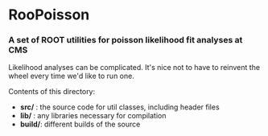 # RooPoisson
### A set of ROOT utilities for poisson likelihood fit analyses at CMS

Likelihood analyses can be complicated. It's nice not to have to reinvent the wheel every time we'd like to run one.

Contents of this directory:
* **src/** : the source code for util classes, including header files
* **lib/** : any libraries necessary for compilation
* **build/**: different builds of the source


